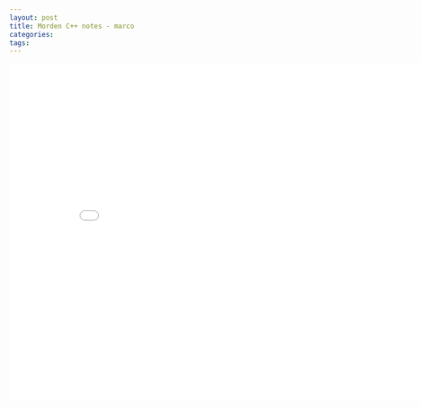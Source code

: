 ```yaml
---
layout: post
title: Morden C++ notes - marco
categories:
tags:
---
```


<center><embed src="/pdfs/posts/Morden cpp note — macro.pdf" width="850" height="600"></center>

